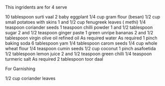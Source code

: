 This ingridents are for 4 serve


10 tablespoon surti vaal
2 baby eggplant
1/4 cup gram flour (besan)
1/2 cup small potatoes with skins
1 and 1/2 cup fenugreek leaves ( methi)
1/4 teaspoon coriander seeds
1 teaspoon chilli powder
1 and 1/2 tablespoon sugar
2 and 1/2 teaspoon ginger paste
1 green unripe bananas
2 and 1/2 tablespoon virgin olive oil
refined oil As required
water As required
1 pinch baking soda
6 tablespoon yam
1/4 tablespoon carom seeds
1/4 cup whole wheat flour
1/4 teaspoon cumin seeds
1/2 cup coconut
1 pinch asafoetida
1/2 tablespoon lemon juice
2 and 1/2 teaspoon green chilli
1/4 teaspoon turmeric
salt As required
2 tablespoon toor daal

For Garnishing

1/2 cup coriander leaves